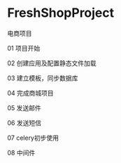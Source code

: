 ﻿# FreshShopProject
电商项目

01 项目开始

02 创建应用及配置静态文件加载

03 建立模板，同步数据库

04 完成商城项目

05 发送邮件

06 发送短信

07 celery初步使用

08 中间件
